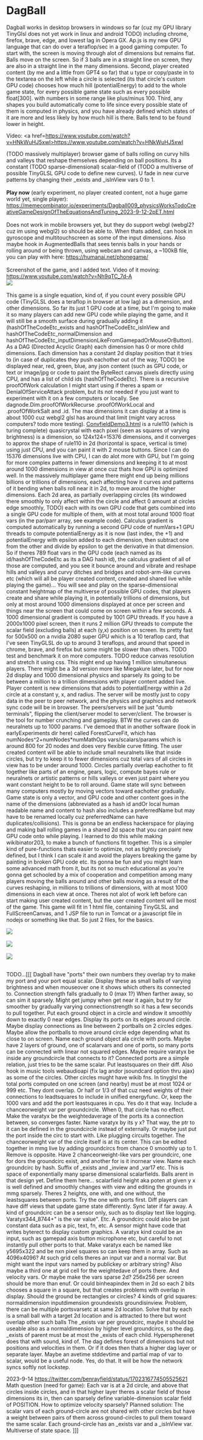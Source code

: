 # DagBall

Dagball works in desktop browsers in windows so far (cuz my GPU library TinyGlsl does not yet work in linux and android TODO) including chrome, firefox, brave, edge, and lowest lag in Opera GX. Ap.js is my new GPU language that can do over a teraflop/sec in a good gaming computer. To start with, the screen is moving through alot of dimensions but remains flat. Balls move on the screen. So if 3 balls are in a straight line on screen, they are also in a straight line in the many dimensions. Second, player created content (by me and a little from GPT4 so far) that u type or copy/paste in to the textarea on the left while a circle is selected (its that circle's custom GPU code) chooses how much hill (potentialEnergy) to add to the whole game state, for every possible game state such as every possible float[300]. with numbers in some range like plus/minus 100. Third, any shapes you build automatically come to life since every possible state of them is computed in physics, and you have already defined which states of it are more and less likely by how much hill is there. Balls tend to be found lower in height.

Video: <a href=https://www.youtube.com/watch?v=HNkWuHJ5xwI>https://www.youtube.com/watch?v=HNkWuHJ5xwI</a>

(TODO massively multiplayer) browser game of balls rolling on curvy hills and valleys that reshape themselves depending on ball positions. Its a constant (TODO sparse-dimensional) scalar-field of (TODO a multiverse of possible TinyGLSL GPU code to define new curves). U fade in new curve patterns by changing their _exists and _isInView vars 0 to 1.
<br><br>
<b>Play now</b> (early experiment, no player created content, not a huge game world yet, single player):<br>
<a href="https://memecombinator.io/experiments/Dagball009_physicsWorksTodoCreativeGameDesignOfTheEquationsAndTuning_2023-9-12-2pET.html">https://memecombinator.io/experiments/Dagball009_physicsWorksTodoCreativeGameDesignOfTheEquationsAndTuning_2023-9-12-2pET.html</a>
<br><br>
Does not work in mobile browsers yet, but they do support webgl (webgl2? cuz im using webgl2) so should be able to. When thats added, can hook in gyroscope and multitouchscreen as some of the input dimensions. Also maybe hook in AugmentedBalls that sees tennis balls in your hands or rolling around or being thrown, using webcam and canvas, a ~100kB file, you can play with here: https://humanai.net/phonegame/
<br><br>
Screenshot of the game, and I added text. Video of it moving: <a href="https://www.youtube.com/watch?v=Nh9qTC_7d-A">https://www.youtube.com/watch?v=Nh9qTC_7d-A</a><br>
<img src="https://raw.githubusercontent.com/benrayfield/DagBall/main/doc/pic/2023-9-12-230pET dagball intro screen.png">
<br><br>
This game is a single equation, kind of, if you count every possible GPU code (TinyGLSL does a teraflop in browser at low lag) as a dimension, and other dimensions. So far its just 1 GPU code at a time, but I'm going to make it so many players can add new GPU code while playing the game, and it will still be a smooth surface during gradually adding it (hashOfTheCodeEtc_exists and hashOfTheCodeEtc_isInView and hashOfTheCodeEtc_normalDimension and hashOfTheCodeEtc_inputDimensionLikeFromGamepadOrMouseOrButton). As a DAG (Directed Acyclic Graph) each dimension has 0 or more child dimensions. Each dimension has a constant 2d display position that it tries to (in case of duplicates they push eachother out of the way, TODO) be displayed near, red, green, blue, any json content (such as GPU code, or text or image/jpg or code to paint the ByteRect canvas pixels directly using CPU, and has a list of child ids (hashOfTheCodeEtc). There is a recursive proofOfWork calculation I might start using if theres a spam or DenialOfServiceAttack problem, but its not needed if you just want to experiment with it on a few computers or locally. See dagnode.Dim.proofOfWorkRecurse .proofOfWorkLocal and .proofOfWorkSalt and .id. The max dimensions it can display at a time is about 1000 cuz webgl2 glsl has around that limit (might vary across computers? todo more testing). <a href="https://github.com/benrayfield/DagBall/blob/main/earlyExperiments/ConvfieldDemo3.html">ConvfieldDemo3.html</a> is a rule110 (which is turing complete) quasicrystal with each pixel (seen as squares of varying brightness) is a dimension, so 124x124=15376 dimensions, and it converges to approx the shape of rule110 in 2d (horizontal is space, vertical is time) using just CPU, and you can paint it with 2 mouse buttons. Since I can do 15376 dimensions live with CPU, I can do alot more with GPU, but I'm going for more complex patterns in fewer dimensions and keeping it to at most around 1000 dimensions in view at once cuz thats how GPU is optimized well. In the massively multiplayer game there might end up being millions billions or trillions of dimensions, each affecting how it curves and patterns of it bending when balls roll near it in 2d, to move around the higher dimensions. Each 2d area, as partially overlapping circles (its windowed there smoothly to only affect within the circle and affect 0 amount at circles edge smoothly, TODO) each with its own GPU code that gets combined into a single GPU code for multiple of them, with at most total around 1000 float vars (in the par/parr array, see example code). Calculus gradient is computed automatically by running a second GPU code of numVars+1 GPU threads to compute potentialEnergy as it is now (last index, the +1) and potentialEnergy with epsilon added to each dimension, then subtract one from the other and divide by epsilon to get the derivative in that dimension. So if theres 789 float vars in the GPU code (each named as its id/hashOfTheCodeEtc as its a DAG hash id), the calculus gradient of all of those are computed, and you see it bounce around and vibrate and reshape hills and valleys and curvy ditches and bridges and robot-arm-like curves etc (which will all be player created content, created and shared live while playing the game)... You will see and play on the sparse-dimensional constant heightmap of the multiverse of possible GPU codes, that players create and share while playing it, in potentially trillions of dimensions, but only at most around 1000 dimensions displayed at once per screen and things near the screen that could come on screen within a few seconds. A 1000 dimensional gradient is computed by 1001 GPU threads. If you have a 2000x1000 pixel screen, then it runs 2 million GPU threads to compute the scalar field (excluding balls) at each (y,x) position on screen. Its pretty fast for 500x500 on a nvidia 2080 super GPU which is a 10 teraflop card, that I've seen TinyGLSL do up to around 3 teraflops, and around that speed in chrome, brave, and firefox but some might be slower than others. TODO test and benchmark it on more computers. TODO reduce canvas resolution and stretch it using css. This might end up having 1 million simultaneous players. There might be a 3d version more like Miegakure later, but for now 2d display and 1000 dimensional physics and sparsely its going to be between a million to a trillion dimensions with player content added live. Player content is new dimensions that adds to potentialEnergy within a 2d circle at a constant y, x, and radius. The server will be mostly just to copy data in the peer to peer network, and the physics and graphics and network sync code will be in browser. The peers/servers will be just "dumb terminals", flipping the client/server model to server/client. The browser is the tool for number crunching and gameplay. BTW the curves can do neuralnets up to 1000 params. I've demoed that in another software (look in earlyExperiments dir here) called ForestCurveFit, which has numNodes^2+numNodes*numMathOps vars/scalars/params which is around 800 for 20 nodes and does very flexible curve fitting. The user created content will be able to include small neuralnets like that inside circles, but try to keep it to fewer dimensions cuz total vars of all circles in view has to be under around 1000. Circles partially overlap eachother to fit together like parts of an engine, gears, logic, compute bayes rule or neuralnets or artistic patterns or hills valleys or even just paint where you want constant height to be to roll around. Game state will sync between many computers mostly by moving vectors toward eachother gradually. Game state is only a vector, and GPU code and other content goes in the name of the dimensions (abbreviated as a hash id andOr local human readable name and content to hash also includes a preferredName but may have to be renamed locally cuz preferredName can have duplicates/collisions). This is gonna be an endless hackerspace for playing and making ball rolling games in a shared 2d space that you can paint new GPU code onto while playing. I learned to do this while making wikibinator203, to make a bunch of functions fit together. This is a simpler kind of pure-functions thats easier to optimize, not as tightly precisely defined, but I think I can scale it and avoid the players breaking the game by painting in broken GPU code etc. Its gonna be fun and you might learn some advanced math from it, but its not so much educational as you're gonna get schooled by a mix of cooperation and competition among many players moving the balls around and other balls moving as a result of the curves reshaping, in millions to trillions of dimensions, with at most 1000 dimensions in each view at once. Theres not alot of work left before can start making user created content, but the user created content will be most of the game. This game will fit in 1 html file, containing TinyGLSL and FullScreenCanvas, and 1 JSP file to run in Tomcat or a javascript file in nodejs or something like that. So just 2 files, for the basics.

<img src="https://raw.githubusercontent.com/benrayfield/DagBall/main/doc/pic/ForestCurveFit012_TinyGLSL.jpg">
<br><br>

<img src="https://raw.githubusercontent.com/benrayfield/DagBall/main/doc/pic/ConvfieldDemo3.png">
<br><br>
<img src="https://raw.githubusercontent.com/benrayfield/DagBall/main/doc/pic/crystalDefectV4.png">
<br><br>


TODO...[[[
	Dagball have "ports" their own numbers they overlap try to make my port and your port equal scalar. Display these as small balls of varying brightness and when mouseover one it shows which others its connected to. Connection strength falls gradually to 0 (max 1?) When farther away, so can sim it sparsely. Might get jumpy when get near it again, but try for smoother by gradually varying connectionstrength so it has a few seconds to pull together.
Put each ground object in a circle and window it smoothly down to exactly 0 near edges.
Display its ports on its edges around circle. Maybe display connections as line between 2 portballs on 2 circles edges. Maybe allow the portballs to move around circle edge depending what its close to on screen.
Name each ground object ala circle with ports.
Maybe have 2 layers of ground, one of scalarvars and one of ports, so many ports can be connected with linear not squared edges. Maybe require varatyx be inside any groundcircle that connects to it?
Connected ports are a simple relation, just tries to be the same scalar. Put leastsquares on their diff.
Also hook in music tools webaudioapi (fix lag andor jsoundcard option thru ajax) as some of the circles.
Other circles mught have wikib fns.
In tinyglsl the total ports computed on one screen (and nearby) must be at most 1024 or 999 etc. They dont overlap.
Or half or 1/3 of that cuz need weights of their connections to leadtsquares to include in unified energyfunc.
Or, keep the 1000 vars and add the port leastsquares in cpu. Yes do it that way.
Include a chanceorweight var per groundcircle. When 0, that circle has no effect.
Make the varatyx be the weightedaverage of the ports its a connection between, so converges faster.
Name varatyx by its y x?
That way, the ptr to it can be defined in the groundcircle instead of externally.
Or maybe just put the port inside the circ to start with. Like plugging circuits together.
The chanceorweight var of the circle itself is at its center.
This can be edited together in mmg live by adding groundcircs from chance 0 smoothly up to 1. Remove is opposite.
Have 2 chanceorweight-like vars per groundcirc, one for dors the groundcirc exist, and another for is it inornear view.
Name each groundcirc by hash. Suffix of _exists and _inview and _var17 etc.
This is space of exponentially many sparse dimensional scalarfields.
Balls arent in that design yet. Define them here... scalarfield height aka poten at given y x is well defined and smoothly changes with view and editing the grounds in mmg sparsely. Theres 2 heights, one with, and one without, the leastsquares between ports. Try the one with ports first. Diff players can have diff views that update game state differently.
Sync later if far away.
A kind of groundcirc can be a sensor only, such as to display text like logging. Varatyx344_8744+" is the var value". Etc.
A groundcirc could  also be just constant data such as a pic, text, fn, etc.
A sensor might have code that writes byterect to display custom graphics.
A  varatyx kind could be an input, such as gamepad axis button microphone etc, but careful to not instantly pull other ports to that.
Make varatyx each be named like y5695x322 and be nxn pixel squares so can keep them in array. Such as 4096x4096? At such grid cells theres an input var and a normal var. But might want the input vars named by publickey or arbitrary string? Also maybe a third one at grid cell for the weightedave of ports there. And velocity vars.
Or maybe make the vars sparse 2d?
256x256 per screen should be more than enuf.
Or could binheapindex them in 2d so each 2 bits chooses a square in a square, but that creates problems with overlap in display.
Should the ground be rectangles or circles?
4 kinds of grid squares: normaldimension inputdimension groundexists groundisinview.
Problem, there can be multiple portsvarsetc at same 2d location.
Solve that by each is a small ball with a target 2d location and is attracted to there but wont overlap other such balls
The _exists var per groundcirc, maybe it should be useable also as a normaldimension by higher level groundcircs, so the dag. _exists of parent must be at most the _exists of each child. Hyperspherenet does that with sound, kind of.
The dag defines forest of dimensions but not positions and velocities in them.
Or if it does then thats a higher dag layer or separate layer. Maybe an avetime stddevtime and partial map of var to scalar, would be a useful node. Yes, do that. It will be how the network syncs softly not lockstep.

2023-9-14 https://twitter.com/benrayfield/status/1702316774505525621
Math question (need for game): Each var is at a 2d circle, and above that circles inside circles, and in that higher layer theres a scalar field of those dimensions its in, then can sparsely define variable-dimension scalar field of POSITION. How to optimize velocity sparsely?
Planned solution: The scalar vars of each ground-circle are not shared with other circles but have a weight between pairs of them across ground-circles to pull them toward the same scalar. Each ground-circle has an _exists var and a _isInView var. Multiverse of state space.
]]]
